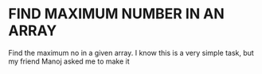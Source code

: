FIND MAXIMUM NUMBER IN AN ARRAY
===============================

Find the maximum no in a given array.
I know this is a very simple task, but my friend Manoj asked me to make it

